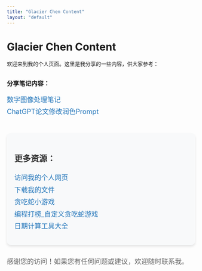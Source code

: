 ```yaml
---
title: "Glacier Chen Content"
layout: "default"
---
```


# Glacier Chen Content

欢迎来到我的个人页面。这里是我分享的一些内容，供大家参考：

<div style="margin-top: 30px;">
    <h3>分享笔记内容：</h3>
    <ul style="line-height: 1.8; list-style: none; padding-left: 0;">
        <li><a href="https://www.glacierchen.asia/数字图像处理复习" target="_blank" style="text-decoration: none; color: #1d72b8; font-size: 18px;">数字图像处理笔记</a></li>
        <li><a href="https://www.glacierchen.asia/Z:Prompts/论文润色Prompt" target="_blank" style="text-decoration: none; color: #1d72b8; font-size: 18px;">ChatGPT论文修改润色Prompt</a></li>
    </ul>
</div>

<div style="margin-top: 40px; padding: 20px; background-color: #f8f9fa; border-radius: 10px; box-shadow: 0 4px 6px rgba(0, 0, 0, 0.1);">
    <h3 style="font-size: 22px; color: #333;">更多资源：</h3>
    <ul style="line-height: 1.8; list-style: none; padding-left: 0;">
        <li><a href="/personal_page" style="text-decoration: none; color: #1d72b8; font-size: 18px;">访问我的个人网页</a></li>
        <li><a href="/download" style="text-decoration: none; color: #1d72b8; font-size: 18px;">下载我的文件</a></li>
        <li><a href="/snake" style="text-decoration: none; color: #1d72b8; font-size: 18px;">贪吃蛇小游戏</a></li>
        <li><a href="/snakeplus2" style="text-decoration: none; color: #1d72b8; font-size: 18px;">编程打榜_自定义贪吃蛇游戏</a></li>
        <li><a href="/date-calculator" style="text-decoration: none; color: #1d72b8; font-size: 18px;">日期计算工具大全</a></li>
    </ul>
</div>

<div style="margin-top: 30px; font-size: 18px; color: #666;">
    <p>感谢您的访问！如果您有任何问题或建议，欢迎随时联系我。</p>
</div>


